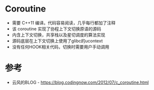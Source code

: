 
# Coroutine
* 需要 C++11 编译。代码容易阅读，几乎每行都加了注释
* 该 coroutine 实现了协程上下文切换原语的源码
* 内含上下文切换，共享栈以及星切调度的算法实现
* 源码底层在上下文切换上使用了glibc的ucontext
* 没有任何HOOK相关代码，切换时需要用户手动调用

# 参考
* 云风的BLOG - https://blog.codingnow.com/2012/07/c_coroutine.html
